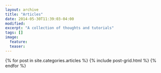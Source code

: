 ```yaml
---
layout: archive
title: "Articles"
date: 2014-05-30T11:39:03-04:00
modified:
excerpt: "A collection of thoughts and tutorials"
tags: []
image:
  feature: 
  teaser: 
---
```


<div class="tiles">
{% for post in site.categories.articles %}
  {% include post-grid.html %}
{% endfor %}
</div><!-- /.tiles -->